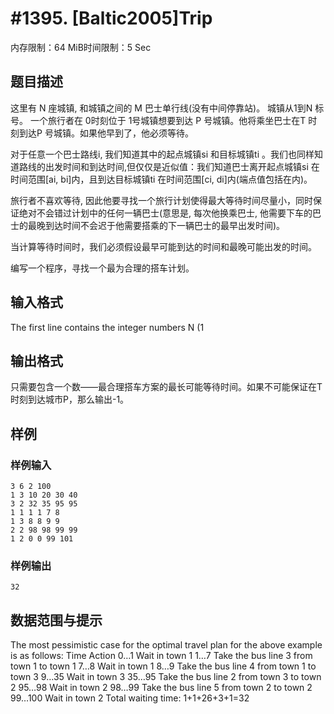 # #1395. [Baltic2005]Trip

内存限制：64 MiB时间限制：5 Sec

## 题目描述

这里有 N 座城镇, 和城镇之间的 M 巴士单行线(没有中间停靠站)。 城镇从1到N 标号。 一个旅行者在 0时刻位于 1号城镇想要到达 P 号城镇。他将乘坐巴士在T 时刻到达P 号城镇。如果他早到了，他必须等待。

对于任意一个巴士路线i, 我们知道其中的起点城镇si 和目标城镇ti 。我们也同样知道路线的出发时间和到达时间,但仅仅是近似值：我们知道巴士离开起点城镇si 在时间范围[ai, bi]内，且到达目标城镇ti 在时间范围[ci, di]内(端点值包括在内)。

旅行者不喜欢等待, 因此他要寻找一个旅行计划使得最大等待时间尽量小，同时保证绝对不会错过计划中的任何一辆巴士(意思是, 每次他换乘巴士, 他需要下车的巴士的最晚到达时间不会迟于他需要搭乘的下一辆巴士的最早出发时间)。

当计算等待时间时，我们必须假设最早可能到达的时间和最晚可能出发的时间。

编写一个程序，寻找一个最为合理的搭车计划。


## 输入格式

The first line contains the integer numbers N (1

## 输出格式

只需要包含一个数——最合理搭车方案的最长可能等待时间。如果不可能保证在T 时刻到达城市P，那么输出-1。

## 样例

### 样例输入

    
    3 6 2 100
    1 3 10 20 30 40
    3 2 32 35 95 95
    1 1 1 1 7 8
    1 3 8 8 9 9
    2 2 98 98 99 99
    1 2 0 0 99 101
    
    

### 样例输出

    
    32
    

## 数据范围与提示

The most pessimistic case for the optimal travel plan for the above example is as follows:
Time	Action
0…1	Wait in town 1
1…7	Take the bus line 3 from town 1 to town 1
7…8	Wait in town 1
8…9	Take the bus line 4 from town 1 to town 3
9…35	Wait in town 3
35…95	Take the bus line 2 from town 3 to town 2
95…98	Wait in town 2
98…99	Take the bus line 5 from town 2 to town 2
99…100	Wait in town 2
Total waiting time: 1+1+26+3+1=32
